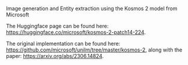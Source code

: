 Image generation and Entity extraction using the Kosmos 2 model from Microsoft

The Huggingface page can be found here: https://huggingface.co/microsoft/kosmos-2-patch14-224.

The original implementation can be found here: https://github.com/microsoft/unilm/tree/master/kosmos-2, along with the paper: https://arxiv.org/abs/2306.14824.

